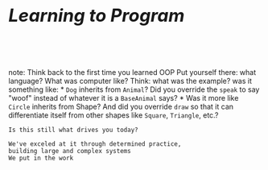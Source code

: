 <h1><em style="font-size: 125%">Learning to Program</em></h1>
<br><br><br>

note:
    Think back to the first time you learned OOP
    Put yourself there: what language? What was computer like?
    Think: what was the example? was it something like:
        * `Dog` inherits from `Animal`? Did you override the `speak` to say "woof" instead of whatever it is a `BaseAnimal` says?
        * Was it more like `Circle` inherits from Shape? And did you override `draw` so that it can differentiate itself from other shapes like `Square`, `Triangle`, etc.?

    Is this still what drives you today?

    We've exceled at it through determined practice,
    building large and complex systems
    We put in the work
